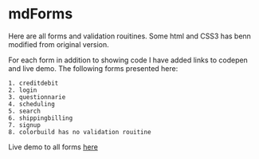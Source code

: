 # mdForms
Here are all forms and validation rouitines.
Some html and CSS3 has benn modified from original version.

For each form in addition to showing code I have added links to codepen and live demo.
The following forms presented here:

	1. creditdebit
	2. login
	3. questionnarie
	4. scheduling
	5. search
	6. shippingbilling
	7. signup
	8. colorbuild has no validation rouitine

Live demo to all forms [here](https://moderntek.github.io/mdForms/index.html)
	